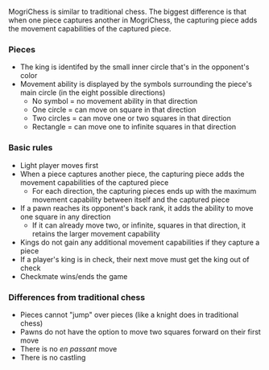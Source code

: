 MogriChess is similar to traditional chess. The biggest difference is that when one piece captures another in MogriChess, the capturing piece adds the movement capabilities of the captured piece.

### Pieces
- The king is identifed by the small inner circle that's in the opponent's color
- Movement ability is displayed by the symbols surrounding the piece's main circle (in the eight possible directions)
  -  No symbol = no movement ability in that direction
  -  One circle = can move on square in that direction
  -  Two circles = can move one or two squares in that direction
  -  Rectangle = can move one to infinite squares in that direction

### Basic rules
- Light player moves first
- When a piece captures another piece, the capturing piece adds the movement capabilities of the captured piece
  - For each direction, the capturing pieces ends up with the maximum movement capability between itself and the captured piece
- If a pawn reaches its opponent's back rank, it adds the ability to move one square in any direction
  - If it can already move two, or infinite, squares in that direction, it retains the larger movement capability
- Kings do not gain any additional movement capabilities if they capture a piece
- If a player's king is in check, their next move must get the king out of check
- Checkmate wins/ends the game

### Differences from traditional chess
- Pieces cannot "jump" over pieces (like a knight does in traditional chess)
- Pawns do not have the option to move two squares forward on their first move
- There is no *en passant* move
- There is no castling
